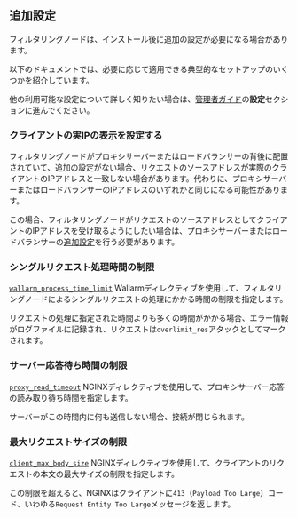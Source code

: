 ##  追加設定

フィルタリングノードは、インストール後に追加の設定が必要になる場合があります。

以下のドキュメントでは、必要に応じて適用できる典型的なセットアップのいくつかを紹介しています。

他の利用可能な設定について詳しく知りたい場合は、[管理者ガイド](admin-intro-en.ja.md)の**設定**セクションに進んでください。

### クライアントの実IPの表示を設定する

フィルタリングノードがプロキシサーバーまたはロードバランサーの背後に配置されていて、追加の設定がない場合、リクエストのソースアドレスが実際のクライアントのIPアドレスと一致しない場合があります。代わりに、プロキシサーバーまたはロードバランサーのIPアドレスのいずれかと同じになる可能性があります。

この場合、フィルタリングノードがリクエストのソースアドレスとしてクライアントのIPアドレスを受け取るようにしたい場合は、プロキシサーバーまたはロードバランサーの[追加設定](using-proxy-or-balancer-en.ja.md)を行う必要があります。

### シングルリクエスト処理時間の制限

[`wallarm_process_time_limit`](configure-parameters-en.ja.md#wallarm_process_time_limit) Wallarmディレクティブを使用して、フィルタリングノードによるシングルリクエストの処理にかかる時間の制限を指定します。

リクエストの処理に指定された時間よりも多くの時間がかかる場合、エラー情報がログファイルに記録され、リクエストは`overlimit_res`アタックとしてマークされます。

### サーバー応答待ち時間の制限

[`proxy_read_timeout`](https://nginx.org/en/docs/http/ngx_http_proxy_module.html#proxy_read_timeout) NGINXディレクティブを使用して、プロキシサーバー応答の読み取り待ち時間を指定します。

サーバーがこの時間内に何も送信しない場合、接続が閉じられます。

### 最大リクエストサイズの制限

[`client_max_body_size`](https://nginx.org/en/docs/http/ngx_http_core_module.html#client_max_body_size) NGINXディレクティブを使用して、クライアントのリクエストの本文の最大サイズの制限を指定します。

この制限を超えると、NGINXはクライアントに`413`（`Payload Too Large`）コード、いわゆる`Request Entity Too Large`メッセージを返します。